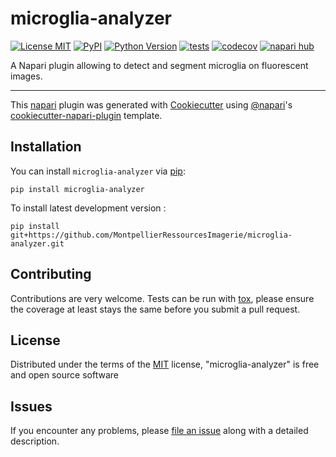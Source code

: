 # microglia-analyzer

[![License MIT](https://img.shields.io/pypi/l/microglia-analyzer.svg?color=green)](https://github.com/MontpellierRessourcesImagerie/microglia-analyzer/raw/main/LICENSE)
[![PyPI](https://img.shields.io/pypi/v/microglia-analyzer.svg?color=green)](https://pypi.org/project/microglia-analyzer)
[![Python Version](https://img.shields.io/pypi/pyversions/microglia-analyzer.svg?color=green)](https://python.org)
[![tests](https://github.com/MontpellierRessourcesImagerie/microglia-analyzer/workflows/tests/badge.svg)](https://github.com/MontpellierRessourcesImagerie/microglia-analyzer/actions)
[![codecov](https://codecov.io/gh/MontpellierRessourcesImagerie/microglia-analyzer/branch/main/graph/badge.svg)](https://codecov.io/gh/MontpellierRessourcesImagerie/microglia-analyzer)
[![napari hub](https://img.shields.io/endpoint?url=https://api.napari-hub.org/shields/microglia-analyzer)](https://napari-hub.org/plugins/microglia-analyzer)

A Napari plugin allowing to detect and segment microglia on fluorescent images.

----------------------------------

This [napari] plugin was generated with [Cookiecutter] using [@napari]'s [cookiecutter-napari-plugin] template.

<!--
Don't miss the full getting started guide to set up your new package:
https://github.com/napari/cookiecutter-napari-plugin#getting-started

and review the napari docs for plugin developers:
https://napari.org/stable/plugins/index.html
-->

## Installation

You can install `microglia-analyzer` via [pip]:

    pip install microglia-analyzer



To install latest development version :

    pip install git+https://github.com/MontpellierRessourcesImagerie/microglia-analyzer.git


## Contributing

Contributions are very welcome. Tests can be run with [tox], please ensure
the coverage at least stays the same before you submit a pull request.

## License

Distributed under the terms of the [MIT] license,
"microglia-analyzer" is free and open source software

## Issues

If you encounter any problems, please [file an issue] along with a detailed description.

[napari]: https://github.com/napari/napari
[Cookiecutter]: https://github.com/audreyr/cookiecutter
[@napari]: https://github.com/napari
[MIT]: http://opensource.org/licenses/MIT
[BSD-3]: http://opensource.org/licenses/BSD-3-Clause
[GNU GPL v3.0]: http://www.gnu.org/licenses/gpl-3.0.txt
[GNU LGPL v3.0]: http://www.gnu.org/licenses/lgpl-3.0.txt
[Apache Software License 2.0]: http://www.apache.org/licenses/LICENSE-2.0
[Mozilla Public License 2.0]: https://www.mozilla.org/media/MPL/2.0/index.txt
[cookiecutter-napari-plugin]: https://github.com/napari/cookiecutter-napari-plugin

[file an issue]: https://github.com/MontpellierRessourcesImagerie/microglia-analyzer/issues

[napari]: https://github.com/napari/napari
[tox]: https://tox.readthedocs.io/en/latest/
[pip]: https://pypi.org/project/pip/
[PyPI]: https://pypi.org/
